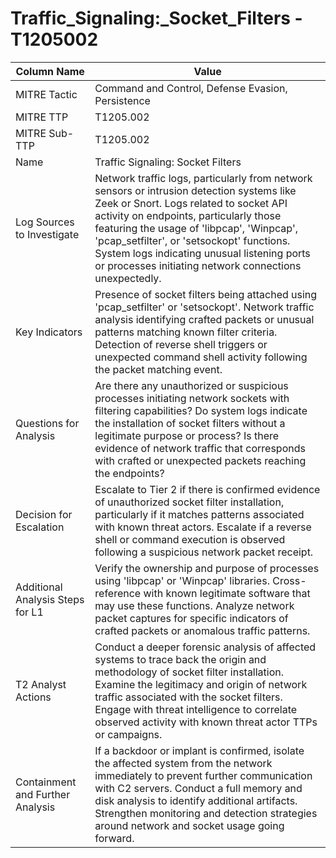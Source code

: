 # Traffic_Signaling:_Socket_Filters - T1205002

| Column Name | Value |
|-------------|-------|
| MITRE Tactic | Command and Control, Defense Evasion, Persistence |
| MITRE TTP | T1205.002 |
| MITRE Sub-TTP | T1205.002 |
| Name | Traffic Signaling: Socket Filters |
| Log Sources to Investigate | Network traffic logs, particularly from network sensors or intrusion detection systems like Zeek or Snort. Logs related to socket API activity on endpoints, particularly those featuring the usage of 'libpcap', 'Winpcap', 'pcap_setfilter', or 'setsockopt' functions. System logs indicating unusual listening ports or processes initiating network connections unexpectedly. |
| Key Indicators | Presence of socket filters being attached using 'pcap_setfilter' or 'setsockopt'. Network traffic analysis identifying crafted packets or unusual patterns matching known filter criteria. Detection of reverse shell triggers or unexpected command shell activity following the packet matching event. |
| Questions for Analysis | Are there any unauthorized or suspicious processes initiating network sockets with filtering capabilities? Do system logs indicate the installation of socket filters without a legitimate purpose or process? Is there evidence of network traffic that corresponds with crafted or unexpected packets reaching the endpoints? |
| Decision for Escalation | Escalate to Tier 2 if there is confirmed evidence of unauthorized socket filter installation, particularly if it matches patterns associated with known threat actors. Escalate if a reverse shell or command execution is observed following a suspicious network packet receipt. |
| Additional Analysis Steps for L1 | Verify the ownership and purpose of processes using 'libpcap' or 'Winpcap' libraries. Cross-reference with known legitimate software that may use these functions. Analyze network packet captures for specific indicators of crafted packets or anomalous traffic patterns. |
| T2 Analyst Actions | Conduct a deeper forensic analysis of affected systems to trace back the origin and methodology of socket filter installation. Examine the legitimacy and origin of network traffic associated with the socket filters. Engage with threat intelligence to correlate observed activity with known threat actor TTPs or campaigns. |
| Containment and Further Analysis | If a backdoor or implant is confirmed, isolate the affected system from the network immediately to prevent further communication with C2 servers. Conduct a full memory and disk analysis to identify additional artifacts. Strengthen monitoring and detection strategies around network and socket usage going forward. |
